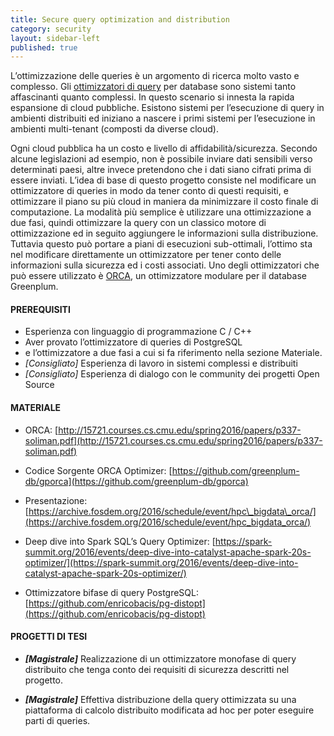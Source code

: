 ```yaml
---
title: Secure query optimization and distribution
category: security
layout: sidebar-left
published: true
---
```

L’ottimizzazione delle queries è un argomento di ricerca molto vasto e
complesso. Gli [ottimizzatori di
query](https://en.wikipedia.org/wiki/Query_optimization) per database sono
sistemi tanto affascinanti quanto complessi. In questo scenario si innesta la
rapida espansione di cloud pubbliche. Esistono sistemi per l’esecuzione di
query in ambienti distribuiti ed iniziano a nascere i primi sistemi per
l’esecuzione in ambienti multi-tenant (composti da diverse cloud).

Ogni cloud pubblica ha un costo e livello di affidabilità/sicurezza.  Secondo
alcune legislazioni ad esempio, non è possibile inviare dati sensibili verso
determinati paesi, altre invece pretendono che i dati siano cifrati prima di
essere inviati. L’idea di base di questo progetto consiste nel modificare un
ottimizzatore di queries in modo da tener conto di questi requisiti, e
ottimizzare il piano su più cloud in maniera da minimizzare il costo finale di
computazione. La modalità più semplice è utilizzare una ottimizzazione a due
fasi, quindi ottimizzare la query con un classico motore di ottimizzazione ed
in seguito aggiungere le informazioni sulla distribuzione. Tuttavia questo può
portare a piani di esecuzioni sub-ottimali, l’ottimo sta nel modificare
direttamente un ottimizzatore per tener conto delle informazioni sulla
sicurezza ed i costi associati. Uno degli ottimizzatori che può essere
utilizzato è
[ORCA](https://pivotal.io/big-data/white-paper/orca-a-modular-query-optimizer-architecture-for-big-data),
un ottimizzatore modulare per il database Greenplum.


#### PREREQUISITI
-   Esperienza con linguaggio di programmazione C / C++
-   Aver provato l’ottimizzatore di queries di PostgreSQL
-   e l’ottimizzatore a due fasi a cui si fa riferimento nella sezione
    Materiale.
-   *\[Consigliato\]* Esperienza di lavoro in sistemi complessi e distribuiti
-   *\[Consigliato\]* Esperienza di dialogo con le community dei progetti Open
    Source


#### MATERIALE

-   ORCA:
    [http://15721.courses.cs.cmu.edu/spring2016/papers/p337-soliman.pdf](http://15721.courses.cs.cmu.edu/spring2016/papers/p337-soliman.pdf)

-   Codice Sorgente ORCA Optimizer:
    [https://github.com/greenplum-db/gporca](https://github.com/greenplum-db/gporca)

-   Presentazione:
    [https://archive.fosdem.org/2016/schedule/event/hpc\_bigdata\_orca/](https://archive.fosdem.org/2016/schedule/event/hpc_bigdata_orca/)

-   Deep dive into Spark SQL’s Query Optimizer:
    [https://spark-summit.org/2016/events/deep-dive-into-catalyst-apache-spark-20s-optimizer/](https://spark-summit.org/2016/events/deep-dive-into-catalyst-apache-spark-20s-optimizer/)

-   Ottimizzatore bifase di query PostgreSQL:
    [https://github.com/enricobacis/pg-distopt](https://github.com/enricobacis/pg-distopt)


#### PROGETTI DI TESI

-   ***\[Magistrale\]*** Realizzazione di un ottimizzatore monofase di query
    distribuito che tenga conto dei requisiti di sicurezza descritti nel
    progetto.

-   ***\[Magistrale\]*** Effettiva distribuzione della query ottimizzata su una
    piattaforma di calcolo distribuito modificata ad hoc per poter eseguire
    parti di queries.
